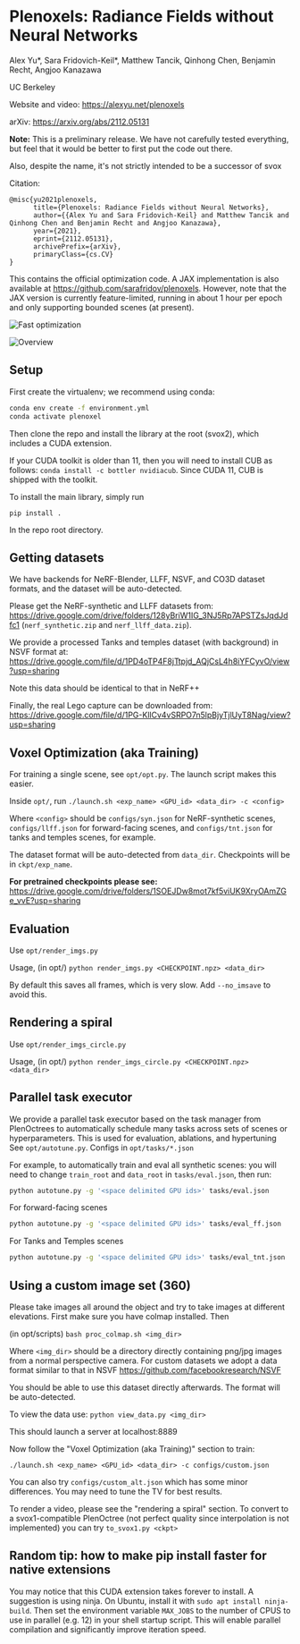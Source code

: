 # Plenoxels: Radiance Fields without Neural Networks

Alex Yu\*, Sara Fridovich-Keil\*, Matthew Tancik, Qinhong Chen, Benjamin Recht, Angjoo Kanazawa

UC Berkeley

Website and video: <https://alexyu.net/plenoxels>

arXiv: <https://arxiv.org/abs/2112.05131>

**Note:** This is a preliminary release. We have not carefully tested everything,
but feel that it would be better to first put the code out there.

Also, despite the name, it's not strictly intended to be a successor of svox


Citation:
```
@misc{yu2021plenoxels,
      title={Plenoxels: Radiance Fields without Neural Networks}, 
      author={{Alex Yu and Sara Fridovich-Keil} and Matthew Tancik and Qinhong Chen and Benjamin Recht and Angjoo Kanazawa},
      year={2021},
      eprint={2112.05131},
      archivePrefix={arXiv},
      primaryClass={cs.CV}
}
```

This contains the official optimization code.
A JAX implementation is also available at <https://github.com/sarafridov/plenoxels>. However, note that the JAX version is currently feature-limited, running in about 1 hour per epoch and only supporting bounded scenes (at present). 

![Fast optimization](https://raw.githubusercontent.com/sxyu/svox2/master/github_img/fastopt.gif)

![Overview](https://raw.githubusercontent.com/sxyu/svox2/master/github_img/pipeline.png)

## Setup

First create the virtualenv; we recommend using conda:
```sh
conda env create -f environment.yml
conda activate plenoxel
```

Then clone the repo and install the library at the root (svox2), which includes a CUDA extension.

If your CUDA toolkit is older than 11, then you will need to install CUB as follows:
`conda install -c bottler nvidiacub`.
Since CUDA 11, CUB is shipped with the toolkit.

To install the main library, simply run
```
pip install .
```
In the repo root directory.

## Getting datasets

We have backends for NeRF-Blender, LLFF, NSVF, and CO3D dataset formats, and the dataset will be auto-detected.

Please get the NeRF-synthetic and LLFF datasets from:
<https://drive.google.com/drive/folders/128yBriW1IG_3NJ5Rp7APSTZsJqdJdfc1>
(`nerf_synthetic.zip` and `nerf_llff_data.zip`). 

We provide a processed Tanks and temples dataset (with background) in NSVF format at:
<https://drive.google.com/file/d/1PD4oTP4F8jTtpjd_AQjCsL4h8iYFCyvO/view?usp=sharing>

Note this data should be identical to that in NeRF++

Finally, the real Lego capture can be downloaded from:
https://drive.google.com/file/d/1PG-KllCv4vSRPO7n5lpBjyTjlUyT8Nag/view?usp=sharing

## Voxel Optimization (aka Training)

For training a single scene, see `opt/opt.py`. The launch script makes this easier.

Inside `opt/`, run
`./launch.sh <exp_name> <GPU_id> <data_dir> -c <config>`

Where `<config>` should be `configs/syn.json` for NeRF-synthetic scenes,
`configs/llff.json`
for forward-facing scenes, and 
`configs/tnt.json` for tanks and temples scenes, for example.

The dataset format will be auto-detected from `data_dir`.
Checkpoints will be in `ckpt/exp_name`.

**For pretrained checkpoints please see:** https://drive.google.com/drive/folders/1SOEJDw8mot7kf5viUK9XryOAmZGe_vvE?usp=sharing

## Evaluation

Use `opt/render_imgs.py`

Usage,
(in opt/)
`python render_imgs.py <CHECKPOINT.npz> <data_dir>`

By default this saves all frames, which is very slow. Add `--no_imsave` to avoid this.

## Rendering a spiral

Use `opt/render_imgs_circle.py`

Usage,
(in opt/)
`python render_imgs_circle.py <CHECKPOINT.npz> <data_dir>`

## Parallel task executor

We provide a parallel task executor based on the task manager from PlenOctrees to automatically
schedule many tasks across sets of scenes or hyperparameters.
This is used for evaluation, ablations, and hypertuning
See `opt/autotune.py`. Configs in `opt/tasks/*.json`

For example, to automatically train and eval all synthetic scenes:
you will need to change `train_root` and `data_root` in `tasks/eval.json`, then run:
```sh
python autotune.py -g '<space delimited GPU ids>' tasks/eval.json
```

For forward-facing scenes
```sh
python autotune.py -g '<space delimited GPU ids>' tasks/eval_ff.json
```

For Tanks and Temples scenes
```sh
python autotune.py -g '<space delimited GPU ids>' tasks/eval_tnt.json
```

## Using a custom image set (360)

Please take images all around the object and try to take images at different elevations.
First make sure you have colmap installed. Then

(in opt/scripts)
`bash proc_colmap.sh <img_dir>`

Where `<img_dir>` should be a directory directly containing png/jpg images from a 
normal perspective camera.
For custom datasets we adopt a data format similar to that in NSVF
<https://github.com/facebookresearch/NSVF>

You should be able to use this dataset directly afterwards. The format will be auto-detected.

To view the data use:
`python view_data.py <img_dir>`

This should launch a server at localhost:8889


Now follow the "Voxel Optimization (aka Training)" section to train:

`./launch.sh <exp_name> <GPU_id> <data_dir> -c configs/custom.json`

You can also try `configs/custom_alt.json` which has some minor differences.
You may need to tune the TV for best results.

To render a video, please see the "rendering a spiral" section.
To convert to a svox1-compatible PlenOctree (not perfect quality since interpolation is not implemented)
you can try `to_svox1.py <ckpt>`

## Random tip: how to make pip install faster for native extensions

You may notice that this CUDA extension takes forever to install.
A suggestion is using ninja. On Ubuntu,
install it with `sudo apt install ninja-build`.
Then set the environment variable `MAX_JOBS` to the number of CPUS to use in parallel (e.g. 12) in your shell startup script.
This will enable parallel compilation and significantly improve iteration speed.
